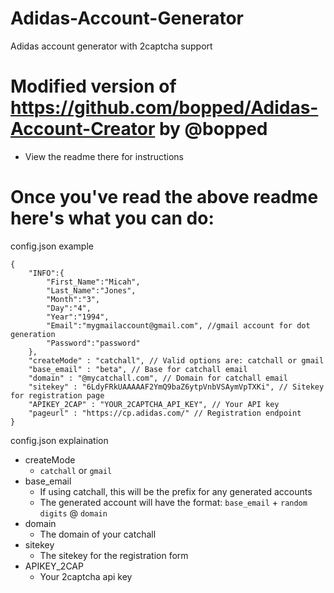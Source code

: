 # Adidas-Account-Generator
Adidas account generator with 2captcha support

# Modified version of https://github.com/bopped/Adidas-Account-Creator by @bopped
* View the readme there for instructions 

# Once you've read the above readme here's what you can do: 


config.json example
``` 
{
    "INFO":{
        "First_Name":"Micah",
        "Last_Name":"Jones",
        "Month":"3",
        "Day":"4",
        "Year":"1994",
        "Email":"mygmailaccount@gmail.com", //gmail account for dot generation
        "Password":"password"
    },
	"createMode" : "catchall", // Valid options are: catchall or gmail
	"base_email" : "beta", // Base for catchall email
	"domain" : "@mycatchall.com", // Domain for catchall email
	"sitekey" : "6LdyFRkUAAAAAF2YmQ9baZ6ytpVnbVSAymVpTXKi", // Sitekey for registration page
	"APIKEY_2CAP" : "YOUR_2CAPTCHA_API_KEY", // Your API key
	"pageurl" : "https://cp.adidas.com/" // Registration endpoint
}

``` 

config.json explaination 
* createMode 
    * `catchall` or `gmail` 
* base_email 
    * If using catchall, this will be the prefix for any generated accounts 
    * The generated account will have the format: `base_email` + `random digits` @ `domain`
* domain 
    * The domain of your catchall 
* sitekey 
    * The sitekey for the registration form 
* APIKEY_2CAP 
    * Your 2captcha api key 
